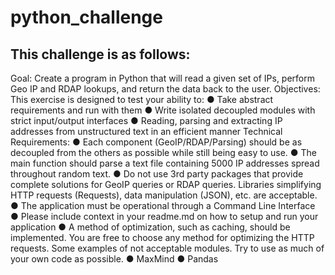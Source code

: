 # python_challenge
## This challenge is as follows:
Goal: Create a program in Python that will read a given set of IPs, perform Geo IP and RDAP lookups, and return the data back to the user. Objectives: This exercise is designed to test your ability to:
	● Take abstract requirements and run with them 
	● Write isolated decoupled modules with strict input/output interfaces
	● Reading, parsing and extracting IP addresses from unstructured text in an efficient manner 
Technical Requirements: 
	● Each component (GeoIP/RDAP/Parsing) should be as decoupled from the others as possible while still being easy to use. 
	● The main function should parse a text file containing 5000 IP addresses spread throughout random text. 
	● Do not use 3rd party packages that provide complete solutions for GeoIP queries or RDAP queries. Libraries simplifying HTTP requests (Requests), data manipulation (JSON), etc. are acceptable. 
	● The application must be operational through a Command Line Interface 
	● Please include context in your readme.md on how to setup and run your application 
	● A method of optimization, such as caching, should be implemented. You are free to choose any method for optimizing the HTTP requests. Some examples of not acceptable modules. Try to use as much of your own code as possible. 
	● MaxMind 
  ● Pandas 
